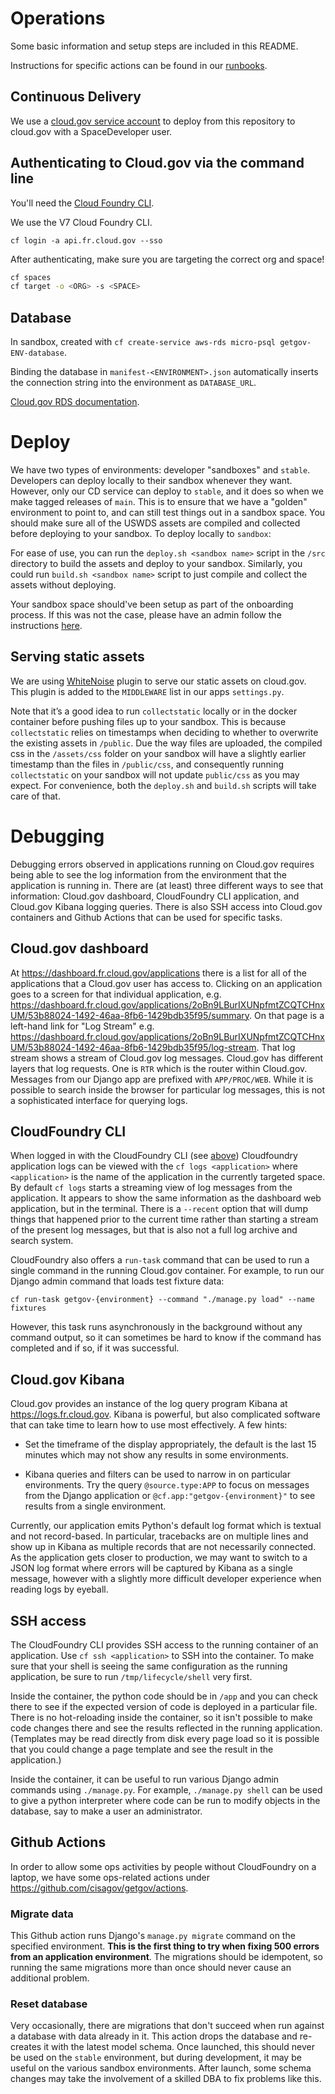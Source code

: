 # Operations

Some basic information and setup steps are included in this README.

Instructions for specific actions can be found in our [runbooks](./runbooks/).

## Continuous Delivery

We use a [cloud.gov service account](https://cloud.gov/docs/services/cloud-gov-service-account/) to deploy from this repository to cloud.gov with a SpaceDeveloper user.

## Authenticating to Cloud.gov via the command line

You'll need the [Cloud Foundry CLI](https://docs.cloud.gov/getting-started/setup/).

We use the V7 Cloud Foundry CLI.

```shell
cf login -a api.fr.cloud.gov --sso
```

After authenticating, make sure you are targeting the correct org and space!

```bash
cf spaces
cf target -o <ORG> -s <SPACE>
```

## Database

In sandbox, created with `cf create-service aws-rds micro-psql getgov-ENV-database`.

Binding the database in `manifest-<ENVIRONMENT>.json` automatically inserts the connection string into the environment as `DATABASE_URL`.

[Cloud.gov RDS documentation](https://cloud.gov/docs/services/relational-database/).

# Deploy

We have two types of environments: developer "sandboxes" and `stable`. Developers can deploy locally to their sandbox whenever they want. However, only our CD service can deploy to `stable`, and it does so when we make tagged releases of `main`. This is to ensure that we have a "golden" environment to point to, and can still test things out in a sandbox space. You should make sure all of the USWDS assets are compiled and collected before deploying to your sandbox. To deploy locally to `sandbox`:

For ease of use, you can run the `deploy.sh <sandbox name>` script in the `/src` directory to build the assets and deploy to your sandbox. Similarly, you could run `build.sh <sandbox name>` script to just compile and collect the assets without deploying.

Your sandbox space should've been setup as part of the onboarding process. If this was not the case, please have an admin follow the instructions [here](../../.github/ISSUE_TEMPLATE/developer-onboarding.md#setting-up-developer-sandbox).

## Serving static assets
We are using [WhiteNoise](http://whitenoise.evans.io/en/stable/index.html) plugin to serve our static assets on cloud.gov. This plugin is added to the `MIDDLEWARE` list in our apps `settings.py`.

Note that it’s a good idea to run `collectstatic` locally or in the docker container before pushing files up to your sandbox. This is because `collectstatic` relies on timestamps when deciding to whether to overwrite the existing assets in `/public`. Due the way files are uploaded, the compiled css in the `/assets/css` folder on your sandbox will have a slightly earlier timestamp than the files in `/public/css`, and consequently running `collectstatic` on your sandbox will not update `public/css` as you may expect. For convenience, both the `deploy.sh` and `build.sh` scripts will take care of that. 

# Debugging

Debugging errors observed in applications running on Cloud.gov requires being
able to see the log information from the environment that the application is
running in. There are (at least) three different ways to see that information:
Cloud.gov dashboard, CloudFoundry CLI application, and Cloud.gov Kibana logging
queries. There is also SSH access into Cloud.gov containers and Github Actions
that can be used for specific tasks.

## Cloud.gov dashboard

At <https://dashboard.fr.cloud.gov/applications> there is a list for all of the
applications that a Cloud.gov user has access to. Clicking on an application
goes to a screen for that individual application, e.g.
<https://dashboard.fr.cloud.gov/applications/2oBn9LBurIXUNpfmtZCQTCHnxUM/53b88024-1492-46aa-8fb6-1429bdb35f95/summary>.
On that page is a left-hand link for "Log Stream" e.g.
<https://dashboard.fr.cloud.gov/applications/2oBn9LBurIXUNpfmtZCQTCHnxUM/53b88024-1492-46aa-8fb6-1429bdb35f95/log-stream>.
That log stream shows a stream of Cloud.gov log messages. Cloud.gov has
different layers that log requests. One is `RTR` which is the router within
Cloud.gov. Messages from our Django app are prefixed with `APP/PROC/WEB`. While
it is possible to search inside the browser for particular log messages, this
is not a sophisticated interface for querying logs.

## CloudFoundry CLI

When logged in with the CloudFoundry CLI (see
[above](#authenticating-to-cloudgov-via-the-command-line)) Cloudfoundry
application logs can be viewed with the `cf logs <application>` where
`<application>` is the name of the application in the currently targeted space.
By default `cf logs` starts a streaming view of log messages from the
application. It appears to show the same information as the dashboard web
application, but in the terminal. There is a `--recent` option that will dump
things that happened prior to the current time rather than starting a stream of
the present log messages, but that is also not a full log archive and search
system.

CloudFoundry also offers a `run-task` command that can be used to run a single
command in the running Cloud.gov container. For example, to run our Django
admin command that loads test fixture data:

```
cf run-task getgov-{environment} --command "./manage.py load" --name fixtures
```

However, this task runs asynchronously in the background without any command
output, so it can sometimes be hard to know if the command has completed and if
so, if it was successful.

## Cloud.gov Kibana

Cloud.gov provides an instance of the log query program Kibana at
<https://logs.fr.cloud.gov>. Kibana is powerful, but also complicated software
that can take time to learn how to use most effectively. A few hints:

  - Set the timeframe of the display appropriately, the default is the last
    15 minutes which may not show any results in some environments.

  - Kibana queries and filters can be used to narrow in on particular
    environments. Try the query `@source.type:APP` to focus on messages from the
    Django application or `@cf.app:"getgov-{environment}"` to see results from a single
    environment.

Currently, our application emits Python's default log format which is textual
and not record-based. In particular, tracebacks are on multiple lines and show
up in Kibana as multiple records that are not necessarily connected. As the
application gets closer to production, we may want to switch to a JSON log format
where errors will be captured by Kibana as a single message, however with a
slightly more difficult developer experience when reading logs by eyeball.


## SSH access

The CloudFoundry CLI provides SSH access to the running container of an
application. Use `cf ssh <application>` to SSH into the container. To make sure
that your shell is seeing the same configuration as the running application, be
sure to run `/tmp/lifecycle/shell` very first.

Inside the container, the python code should be in `/app` and you can check
there to see if the expected version of code is deployed in a particular file.
There is no hot-reloading inside the container, so it isn't possible to make
code changes there and see the results reflected in the running application.
(Templates may be read directly from disk every page load so it is possible
that you could change a page template and see the result in the application.)

Inside the container, it can be useful to run various Django admin commands
using `./manage.py`. For example, `./manage.py shell` can be used to give a
python interpreter where code can be run to modify objects in the database, say
to make a user an administrator.

## Github Actions

In order to allow some ops activities by people without CloudFoundry on a
laptop, we have some ops-related actions under
<https://github.com/cisagov/getgov/actions>.

### Migrate data

This Github action runs Django's `manage.py migrate` command on the specified
environment. **This is the first thing to try when fixing 500 errors from an
application environment**. The migrations should be idempotent, so running the
same migrations more than once should never cause an additional problem.

### Reset database

Very occasionally, there are migrations that don't succeed when run against a
database with data already in it. This action drops the database and re-creates
it with the latest model schema. Once launched, this should never be used on
the `stable` environment, but during development, it may be useful on the
various sandbox environments. After launch, some schema changes may take the
involvement of a skilled DBA to fix problems like this.
